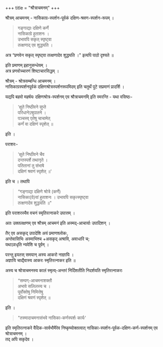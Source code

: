 +++
title = "श्रौत्राचमनम्"
+++

श्रौत्रम् आचमनम् - नासिकाग्र-स्पर्शन-पूर्वकं दक्षिण-श्रवण-स्पर्शन-रूपम् ।

> गङ्गाद्याः दक्षिणे कर्णे  
> नासिकाग्रे हुताशनः ।  
> उभावपि सकृत् स्पृष्ट्वा  
> तत्क्षणाद् एव शुद्ध्यति । 

अत्र “प्रणवेन सकृत् स्पृष्ट्वा तत्क्षणादेव शुद्ध्यति ।" इत्यपि पाठो दृश्यते ॥  

इति प्रमाणम् इहानुसन्धेयम् ।  
अत्र प्रणवोच्चारणं शिष्टाचारसिद्धम् ।

श्रौत्रम् - श्रोत्रसम्बन्धि आचमनम् ।  
नासिकाग्रस्पर्शनपूर्वकं दक्षिणश्रोत्रस्पर्शनरूपमिदम् इति चतुर्थे पुटे सप्रमाणं प्रादर्शि ।  

यद्यपि बहवो महर्षयः दक्षिणश्रोत्र-स्पर्शनम् एव श्रौत्राचमनमि् इति स्मरन्ति -
यथा वसिष्ठः-

> 'क्षुते निष्ठीवने सुप्ते  
> परिधानेऽश्रुपातने ।  
> पञ्चस्व् एतेषु चाचामेत्  
> कर्णं वा दक्षिणं स्पृशेत् ॥ 

इति ।

पराशरः- 

> 'क्षुते निष्ठीवने चैव  
> दन्तस्पर्शे तथानृते ।  
> पतितानां तु संभाषे  
> दक्षिणं श्रवणं स्पृशेत् ॥'  

इति च । तथापि 

> “गङ्गाद्या दक्षिणे श्रोत्रे (कर्णे)  
> नासिका(ग्रे)यां हुताशनः ।
> उभावपि सकृत्स्पृष्ट्वा  
> तत्क्षणादेव शुद्धयति ॥" 

इति पराशरस्यैव वचनं स्मृतिरत्नाकरे उपात्तम् । 

अतः उक्तलक्षणम् एव श्रौत्रम् आचमनं इति अस्मद्-आचार्याः उपादिशन् ।

तैर् एव असकृद् उपादेशि अयं प्रमाणश्लोकः,  
अन्तेवासिभिः अस्माभिश्च +असकृद् अश्रावि, अवाधारि च;  
यथाऽवधृति न्यवेशि च पूर्वम् । 

परन्तु इयतस् समयान् अस्य आकरो नाज्ञायि ।  
अज्ञायि चाद्यैवास्य आकरः स्मृतिरत्नाकर इति ॥

अस्य च श्रोत्राचमनस्य कालं स्मृत्य्-अन्तरं निर्दिशतीति निदर्शयति स्मृतिरत्नाकरः 

> “सम्यग्-आचमनाशक्तौ  
> अभावे सलिलस्य च ।  
> पूर्वोक्तेषु निमित्तेषु  
> दक्षिणं श्रवणं स्पृशेत् ॥

इति ।

> "तस्मादाचमनासंभवे नासिका-कर्णस्पर्शः कार्यः' 

इति स्मृतिरत्नाकरे वैदिक-सार्वभौमैरेव निष्कृष्योक्तत्वात् नासिका-स्पर्शन-पूर्वक-दक्षिण-कर्ण-स्पर्शनम् एव श्रोत्राचमनम् ।  
तद् अपि सकृदेव ।